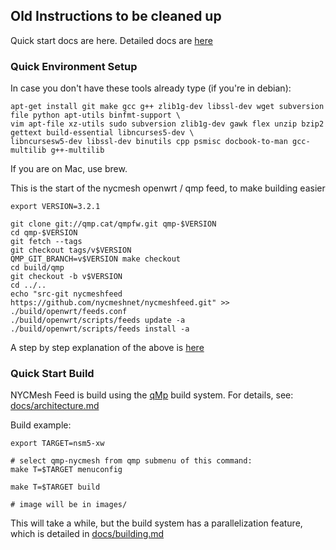 ## Old Instructions to be cleaned up

Quick start docs are here. Detailed docs are [here](docs)

### Quick Environment Setup

In case you don't have these tools already type (if you're in debian):  
```
apt-get install git make gcc g++ zlib1g-dev libssl-dev wget subversion file python apt-utils binfmt-support \
vim apt-file xz-utils sudo subversion zlib1g-dev gawk flex unzip bzip2 gettext build-essential libncurses5-dev \
libncursesw5-dev libssl-dev binutils cpp psmisc docbook-to-man gcc-multilib g++-multilib 
```

If you are on Mac, use brew. 

This is the start of the nycmesh openwrt / qmp feed, to make building easier
```
export VERSION=3.2.1

git clone git://qmp.cat/qmpfw.git qmp-$VERSION
cd qmp-$VERSION
git fetch --tags
git checkout tags/v$VERSION
QMP_GIT_BRANCH=v$VERSION make checkout
cd build/qmp 
git checkout -b v$VERSION
cd ../..
echo "src-git nycmeshfeed https://github.com/nycmeshnet/nycmeshfeed.git" >> ./build/openwrt/feeds.conf
./build/openwrt/scripts/feeds update -a
./build/openwrt/scripts/feeds install -a

```

A step by step explanation of the above is [here](docs/quickstart_explained.md)

### Quick Start Build

NYCMesh Feed is build using the [qMp](http://www.qmp.cat/) build system.
For details, see: [docs/architecture.md](docs/architecture.md)

Build example:
```
export TARGET=nsm5-xw

# select qmp-nycmesh from qmp submenu of this command:
make T=$TARGET menuconfig

make T=$TARGET build

# image will be in images/
```
This will take a while, but the build system has a parallelization feature,
which is detailed in [docs/building.md](docs/building.md)